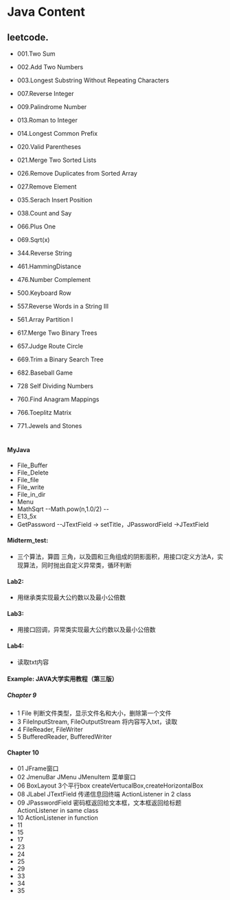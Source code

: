 # Java Content

## leetcode. 
* 001.Two Sum 
* 002.Add Two Numbers
* 003.Longest Substring Without Repeating Characters
* 007.Reverse Integer
* 009.Palindrome Number
* 013.Roman to Integer
* 014.Longest Common Prefix
* 020.Valid Parentheses
* 021.Merge Two Sorted Lists
* 026.Remove Duplicates from Sorted Array
* 027.Remove Element
* 035.Serach Insert Position
* 038.Count and Say
* 066.Plus One
* 069.Sqrt(x)

* 344.Reverse String

* 461.HammingDistance
* 476.Number Complement

* 500.Keyboard Row
* 557.Reverse Words in a String III
* 561.Array Partition I

* 617.Merge Two Binary Trees
* 657.Judge Route Circle
* 669.Trim a Binary Search Tree
* 682.Baseball Game

* 728 Self Dividing Numbers
* 760.Find Anagram Mappings
* 766.Toeplitz Matrix 
* 771.Jewels and Stones

#
#### MyJava
* File_Buffer 
* File_Delete  
* File_file
* File_write
* File_in_dir  
* Menu
* MathSqrt   --Math.pow(n,1.0/2) -- 
* E13_5x
* GetPassword  --JTextField -> setTitle，JPasswordField ->JTextField


#### Midterm_test:  
 *  三个算法，算圆 三角，以及圆和三角组成的阴影面积，用接口I定义方法A，实现算法，同时抛出自定义异常类，循环判断

#### Lab2: 
 * 用继承类实现最大公约数以及最小公倍数

#### Lab3: 
 * 用接口回调，异常类实现最大公约数以及最小公倍数  

#### Lab4:
 * 读取txt内容   

#### Example: JAVA大学实用教程（第三版） 
#####  Chapter 9
  * 1  File 判断文件类型，显示文件名和大小，删除第一个文件
  * 3  FileInputStream, FileOutputStream  将内容写入txt，读取
  * 4  FileReader, FileWriter 
  * 5  BufferedReader, BufferedWriter  
    

####
#### Chapter 10
  * 01  JFrame窗口
  * 02  JmenuBar JMenu JMenuItem 菜单窗口
  * 06  BoxLayout 3个平行box createVertucalBox,createHorizontalBox
  * 08  JLabel JTextField 传递信息回终端 ActionListener in 2 class
  * 09  JPasswordField 密码框返回给文本框，文本框返回给标题 ActionListener in same class
  * 10  ActionListener in function
  * 11
  * 15
  * 17 
  * 23
  * 24
  * 25
  * 29
  * 33
  * 34
  * 35

